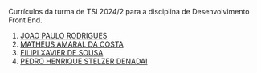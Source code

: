 Currículos da turma de TSI 2024/2  para a disciplina de Desenvolvimento Front End.

<ol>
  <li><a href="https://joaorodris.github.io/curriculo/">  
    JOAO PAULO RODRIGUES</a></li>
  
  <li><a href="https://matheusadc.github.io/curriculo/">  
    MATHEUS AMARAL DA COSTA</a></li>
    
  <li><a href="https://chipper-manatee-e1493f.netlify.app/">  
    FILIPI XAVIER DE SOUSA</a></li>
    
  <li><a href="https://phstel.github.io/">  
    PEDRO HENRIQUE STELZER DENADAI</a></li>
</ol>
